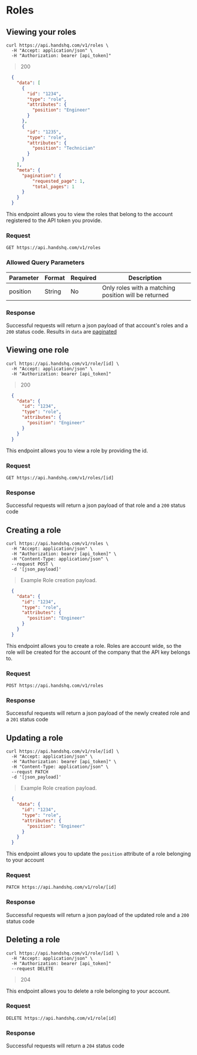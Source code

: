 # Roles

## Viewing your roles

```shell
curl https://api.handshq.com/v1/roles \
  -H "Accept: application/json" \
  -H "Authorization: bearer [api_token]"
```

> 200

```json
  {
    "data": [
      {
        "id": "1234",
        "type": "role",
        "attributes": {
          "position": "Engineer"
        }
      },
      {
        "id": "1235",
        "type": "role",
        "attributes": {
          "position": "Technician"
        }
      }
    ],
    "meta": {
      "pagination": {
          "requested_page": 1,
          "total_pages": 1
      }
    }
  }
```

This endpoint allows you to view the roles that belong to the account registered to the API token you provide.

### Request

`GET https://api.handshq.com/v1/roles`

### Allowed Query Parameters
Parameter | Format | Required | Description
--------- | ------ | -------- | -----------
position  | String | No       | Only roles with a matching position will be returned

### Response

Successful requests will return a json payload of that account's roles and a `200` status code.
Results in `data` are [paginated](#pagination)

## Viewing one role

```shell
curl https://api.handshq.com/v1/role/[id] \
  -H "Accept: application/json" \
  -H "Authorization: bearer [api_token]"
```

> 200

```json
  {
    "data": {
      "id": "1234",
      "type": "role",
      "attributes": {
        "position": "Engineer"
      }
    }
  }
```

This endpoint allows you to view a role by providing the id.

### Request

`GET https://api.handshq.com/v1/roles/[id]`

### Response

Successful requests will return a json payload of that role and a `200` status code

## Creating a role

```shell
curl https://api.handshq.com/v1/roles \
  -H "Accept: application/json" \
  -H "Authorization: bearer [api_token]" \
  -H "Content-Type: application/json" \
  --request POST \
  -d '[json_payload]'
```

> Example Role creation payload.

```json
  {
    "data": {
      "id": "1234",
      "type": "role",
      "attributes": {
        "position": "Engineer"
      }
    }
  }
```

This endpoint allows you to create a role. Roles are account wide, so the role will be created for the account of the company that the API key belongs to.

### Request

`POST https://api.handshq.com/v1/roles`

### Response

Successful requests will return a json payload of the newly created role and a `201` status code

## Updating a role

```shell
curl https://api.handshq.com/v1/role/[id] \
  -H "Accept: application/json" \
  -H "Authorization: bearer [api_token]" \
  -H "Content-Type: application/json" \
  --requst PATCH
  -d '[json_payload]'
```

> Example Role creation payload.

```json
  {
    "data": {
      "id": "1234",
      "type": "role",
      "attributes": {
        "position": "Engineer"
      }
    }
  }
```

This endpoint allows you to update the `position` attribute of a role belonging to your account

### Request

`PATCH https://api.handshq.com/v1/role/[id]`

### Response

Successful requests will return a json payload of the updated role and a `200` status code

## Deleting a role

```shell
curl https://api.handshq.com/v1/role/[id] \
  -H "Accept: application/json" \
  -H "Authorization: bearer [api_token]"
  --request DELETE
```

> 204

This endpoint allows you to delete a role belonging to your account.

### Request

`DELETE https://api.handshq.com/v1/role[id]`

### Response

Successful requests will return a `204` status code
